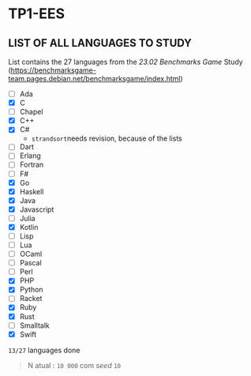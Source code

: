 # TP1-EES

## LIST OF ALL LANGUAGES TO STUDY

List contains the 27 languages from the *23.02 Benchmarks Game* Study (https://benchmarksgame-team.pages.debian.net/benchmarksgame/index.html)

- [ ] Ada
- [X] C
- [ ] Chapel
- [X] C++
- [X] C#
  - `strandsort`needs revision, because of the lists
- [ ] Dart
- [ ] Erlang
- [ ] Fortran
- [ ] F#
- [X] Go
- [X] Haskell
- [X] Java
- [X] Javascript
- [ ] Julia
- [X] Kotlin
- [ ] Lisp
- [ ] Lua
- [ ] OCaml
- [ ] Pascal
- [ ] Perl
- [X] PHP
- [X] Python
- [ ] Racket
- [X] Ruby
- [X] Rust
- [ ] Smalltalk
- [X] Swift

`13/27` languages done

> N atual : `10 000` com *seed* `10`
